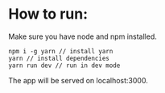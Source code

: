 # How to run:

Make sure you have node and npm installed.

```
npm i -g yarn // install yarn
yarn // install dependencies
yarn run dev // run in dev mode
```

The app will be served on localhost:3000.
